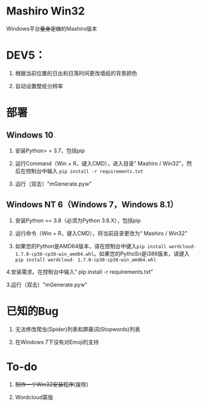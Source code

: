 # Mashiro Win32

Windows平台~~量身定做~~的Mashiro版本

# DEV5：

1. 根据当前位置的日出和日落时间更改墙纸的背景颜色

2. 自动设置壁纸分辨率

# 部署

## Windows 10

1. 安装Python> = 3.7，包括pip

2. 运行Command（Win + R，键入CMD），进入目录" Mashiro / Win32"，然后在控制台中输入 `pip install -r requirements.txt`

3. 运行（双击）"mGenerate.pyw"

## Windows NT 6（Windows 7，Windows 8.1）

1. 安装Python == 3.8（必须为Python 3.8.X），包括pip

2. 运行命令（Win + R，键入CMD），将当前目录更改为“ Mashiro / Win32”

3. 如果您的Python是AMD64版本，请在控制台中键入`pip install wordcloud-1.7.0-cp38-cp38-win_amd64.whl`。如果您的PythoSn是i386版本，请键入`pip install wordcloud- 1.7.0-cp38-cp38-win_amd64.whl`

4.安装需求。在控制台中输入“ pip install -r requirements.txt”

3.运行（双击）"mGenerate.pyw"

# 已知的Bug

1. 无法修改爬虫(Spider)列表和屏蔽词(Stopwords)列表

2. 在Windows 7下没有对Emoji的支持

# To-do

1. ~~制作一个Win32安装程序~~(废除)

2. Wordcloud蒙版
